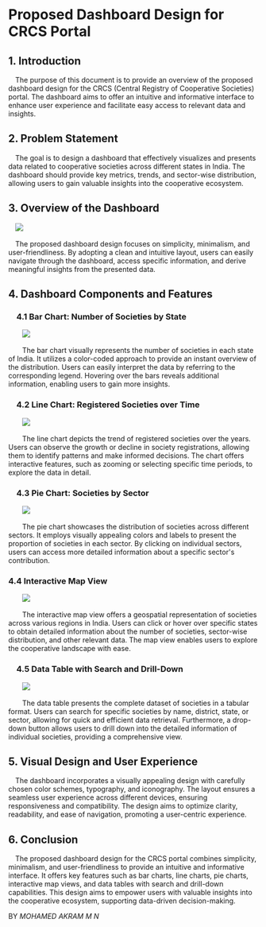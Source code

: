 # Proposed Dashboard Design for CRCS Portal

## 1. Introduction

&emsp;The purpose of this document is to provide an overview of the proposed dashboard design for the CRCS (Central Registry of Cooperative Societies) portal. The dashboard aims to offer an intuitive and informative interface to enhance user experience and facilitate easy access to relevant data and insights.

## 2. Problem Statement

&emsp;The goal is to design a dashboard that effectively visualizes and presents data related to cooperative societies across different states in India. The dashboard should provide key metrics, trends, and sector-wise distribution, allowing users to gain valuable insights into the cooperative ecosystem.

## 3. Overview of the Dashboard

&emsp;![](https://github.com/Dark-WizZ/crcs/blob/main/ref/doc/dashboard.png?raw=true)

&emsp;The proposed dashboard design focuses on simplicity, minimalism, and user-friendliness. By adopting a clean and intuitive layout, users can easily navigate through the dashboard, access specific information, and derive meaningful insights from the presented data.

## 4. Dashboard Components and Features

### &emsp;4.1 Bar Chart: Number of Societies by State

&emsp;&emsp;![](https://github.com/Dark-WizZ/crcs/blob/main/ref/doc/barview.png?raw=true)

&emsp;&emsp;The bar chart visually represents the number of societies in each state of India. It utilizes a color-coded approach to provide an instant overview of the distribution. Users can easily interpret the data by referring to the corresponding legend. Hovering over the bars reveals additional information, enabling users to gain more insights.

### &emsp;4.2 Line Chart: Registered Societies over Time

&emsp;&emsp;![](https://github.com/Dark-WizZ/crcs/blob/main/ref/doc/lineview.png?raw=true)

&emsp;&emsp;The line chart depicts the trend of registered societies over the years. Users can observe the growth or decline in society registrations, allowing them to identify patterns and make informed decisions. The chart offers interactive features, such as zooming or selecting specific time periods, to explore the data in detail.

### &emsp;4.3 Pie Chart: Societies by Sector

&emsp;&emsp;![](https://github.com/Dark-WizZ/crcs/blob/main/ref/doc/pieview.png?raw=true)

&emsp;&emsp;The pie chart showcases the distribution of societies across different sectors. It employs visually appealing colors and labels to present the proportion of societies in each sector. By clicking on individual sectors, users can access more detailed information about a specific sector's contribution.

### 4.4 Interactive Map View

&emsp;&emsp;![](https://github.com/Dark-WizZ/crcs/blob/main/ref/doc/mapview.png?raw=true)

&emsp;&emsp;The interactive map view offers a geospatial representation of societies across various regions in India. Users can click or hover over specific states to obtain detailed information about the number of societies, sector-wise distribution, and other relevant data. The map view enables users to explore the cooperative landscape with ease.

### &emsp;4.5 Data Table with Search and Drill-Down

&emsp;&emsp;![](https://github.com/Dark-WizZ/crcs/blob/main/ref/doc/tableview.png?raw=true)

&emsp;&emsp;The data table presents the complete dataset of societies in a tabular format. Users can search for specific societies by name, district, state, or sector, allowing for quick and efficient data retrieval. Furthermore, a drop-down button allows users to drill down into the detailed information of individual societies, providing a comprehensive view. 


## 5. Visual Design and User Experience

&emsp;The dashboard incorporates a visually appealing design with carefully chosen color schemes, typography, and iconography. The layout ensures a seamless user experience across different devices, ensuring responsiveness and compatibility. The design aims to optimize clarity, readability, and ease of navigation, promoting a user-centric experience.

## 6. Conclusion

&emsp;The proposed dashboard design for the CRCS portal combines simplicity, minimalism, and user-friendliness to provide an intuitive and informative interface. It offers key features such as bar charts, line charts, pie charts, interactive map views, and data tables with search and drill-down capabilities. This design aims to empower users with valuable insights into the cooperative ecosystem, supporting data-driven decision-making.


BY
*MOHAMED AKRAM M N*  
